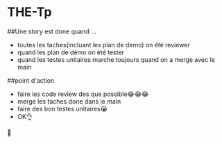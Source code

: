 # THE-Tp



##Une story est done quand ...
- toutes les taches(incluant les plan de demo) on été reviewer
- quand les plan de démo on été tester
- quand les testes unitaires marche toujours quand on a merge avec le main

##point d'action
- faire les code review des que possible😂😂😂
- merge les taches done dans le main
- faire des bon testes unitaires😭
- OK👌

🍆
